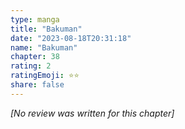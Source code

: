 ```yaml
---
type: manga
title: "Bakuman"
date: "2023-08-18T20:31:18"
name: "Bakuman"
chapter: 38
rating: 2
ratingEmoji: ⭐️⭐️
share: false
---
```


*[No review was written for this chapter]*
